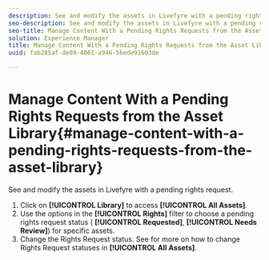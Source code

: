 ```yaml
---
description: See and modify the assets in Livefyre with a pending rights request.
seo-description: See and modify the assets in Livefyre with a pending rights request.
seo-title: Manage Content With a Pending Rights Requests from the Asset Library
solution: Experience Manager
title: Manage Content With a Pending Rights Requests from the Asset Library
uuid: fab285af-de09-4061-a946-5bede91603de

---
```


# Manage Content With a Pending Rights Requests from the Asset Library{#manage-content-with-a-pending-rights-requests-from-the-asset-library}

See and modify the assets in Livefyre with a pending rights request.

1. Click on **[!UICONTROL Library]** to access **[!UICONTROL All Assets]**.
1. Use the options in the **[!UICONTROL Rights]** filter to choose a pending rights request status ( **[!UICONTROL Requested]**, **[!UICONTROL Needs Review]**) for specific assets.
1. Change the Rights Request status. See [](../c-how-requesting-rights-works/c-how-requesting-rights-works.md#c_how_requesting_rights_works) for more on how to change Rights Request statuses in **[!UICONTROL All Assets]**.
